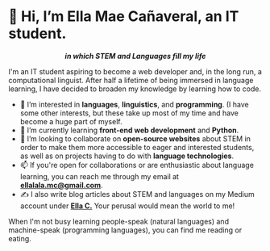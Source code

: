 # 👋 Hi, I’m Ella Mae Cañaveral, an IT student.
<p align="center"> <strong> <em> in which STEM and Languages fill my life </em> </strong> </p>

I'm an IT student aspiring to become a web developer and, in the long run, a computational linguist. After half a lifetime of being immersed in language learning, I have
decided to broaden my knowledge by learning how to code. 
- 👀 I’m interested in **languages**, **linguistics**, and **programming**. (I have some other interests, but these take up most of my time and have become a huge part
of myself.
- 🌱 I’m currently learning **front-end web development** and **Python**.
- 💞️ I’m looking to collaborate on **open-source websites** about STEM in order to make them more accessible to eager and interested students, as well as on projects 
having to do with **language technologies**. 
- 📫 If you're open for collaborations or are enthusiastic about language learning, you can reach me through my email at **ellalala.mc@gmail.com**.
- ✍️ I also write blog articles about STEM and languages on my Medium account under [**Ella C.**](https://c-ella.medium.com/) Your perusal would mean the world to me!

 
 When I'm not busy learning people-speak (natural languages) and machine-speak (programming languages), you can find me reading or eating.

